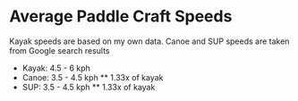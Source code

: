 # Average Paddle Craft Speeds
Kayak speeds are based on my own data. Canoe and SUP speeds are taken from Google search results

* Kayak: 4.5 - 6 kph
* Canoe: 3.5 - 4.5 kph
** 1.33x of kayak
* SUP: 3.5 - 4.5 kph
** 1.33x of kayak